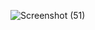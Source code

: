 ![Screenshot (51)](https://user-images.githubusercontent.com/81298446/114854829-daa06500-9e02-11eb-8b50-89eb60a6726c.png)

